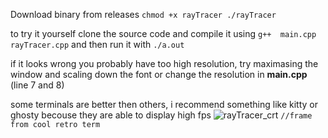 Download binary from releases 
`chmod +x rayTracer
./rayTracer`

to try it yourself clone the source code and compile it using `g++  main.cpp rayTracer.cpp` and then run it with `./a.out` 

if it looks wrong you probably have too high resolution, try maximasing the window and scaling down the font or change the resolution in **main.cpp** (line 7 and 8)

some terminals are better then others, i recommend something like kitty or ghosty becouse they are able to display high fps
![rayTracer_crt](https://github.com/user-attachments/assets/48df6ea0-d79f-4216-97e1-bfa36dca8887)
```//frame from cool retro term```
